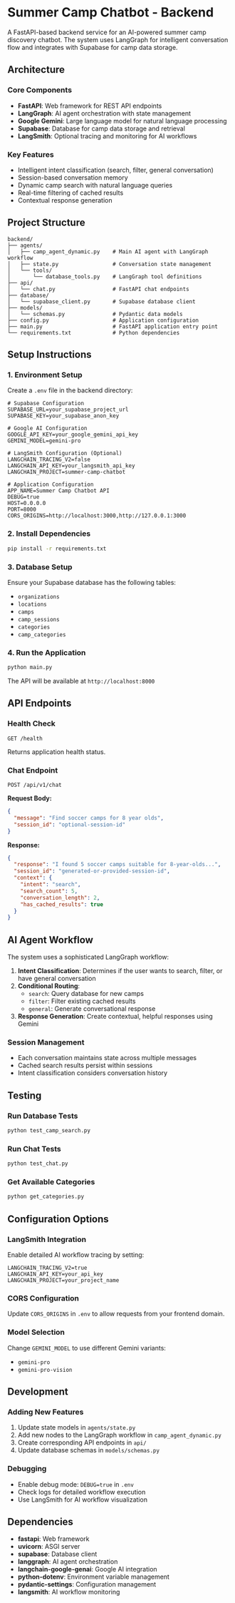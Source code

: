 # Summer Camp Chatbot - Backend

A FastAPI-based backend service for an AI-powered summer camp discovery chatbot. The system uses LangGraph for intelligent conversation flow and integrates with Supabase for camp data storage.

## Architecture

### Core Components

- **FastAPI**: Web framework for REST API endpoints
- **LangGraph**: AI agent orchestration with state management
- **Google Gemini**: Large language model for natural language processing
- **Supabase**: Database for camp data storage and retrieval
- **LangSmith**: Optional tracing and monitoring for AI workflows

### Key Features

- Intelligent intent classification (search, filter, general conversation)
- Session-based conversation memory
- Dynamic camp search with natural language queries
- Real-time filtering of cached results
- Contextual response generation

## Project Structure

```
backend/
├── agents/
│   ├── camp_agent_dynamic.py    # Main AI agent with LangGraph workflow
│   ├── state.py                 # Conversation state management
│   └── tools/
│       └── database_tools.py    # LangGraph tool definitions
├── api/
│   └── chat.py                  # FastAPI chat endpoints
├── database/
│   └── supabase_client.py       # Supabase database client
├── models/
│   └── schemas.py               # Pydantic data models
├── config.py                    # Application configuration
├── main.py                      # FastAPI application entry point
└── requirements.txt             # Python dependencies
```

## Setup Instructions

### 1. Environment Setup

Create a `.env` file in the backend directory:

```env
# Supabase Configuration
SUPABASE_URL=your_supabase_project_url
SUPABASE_KEY=your_supabase_anon_key

# Google AI Configuration
GOOGLE_API_KEY=your_google_gemini_api_key
GEMINI_MODEL=gemini-pro

# LangSmith Configuration (Optional)
LANGCHAIN_TRACING_V2=false
LANGCHAIN_API_KEY=your_langsmith_api_key
LANGCHAIN_PROJECT=summer-camp-chatbot

# Application Configuration
APP_NAME=Summer Camp Chatbot API
DEBUG=true
HOST=0.0.0.0
PORT=8000
CORS_ORIGINS=http://localhost:3000,http://127.0.0.1:3000
```

### 2. Install Dependencies

```bash
pip install -r requirements.txt
```

### 3. Database Setup

Ensure your Supabase database has the following tables:
- `organizations`
- `locations` 
- `camps`
- `camp_sessions`
- `categories`
- `camp_categories`

### 4. Run the Application

```bash
python main.py
```

The API will be available at `http://localhost:8000`

## API Endpoints

### Health Check
```
GET /health
```
Returns application health status.

### Chat Endpoint
```
POST /api/v1/chat
```

**Request Body:**
```json
{
  "message": "Find soccer camps for 8 year olds",
  "session_id": "optional-session-id"
}
```

**Response:**
```json
{
  "response": "I found 5 soccer camps suitable for 8-year-olds...",
  "session_id": "generated-or-provided-session-id",
  "context": {
    "intent": "search",
    "search_count": 5,
    "conversation_length": 2,
    "has_cached_results": true
  }
}
```

## AI Agent Workflow

The system uses a sophisticated LangGraph workflow:

1. **Intent Classification**: Determines if the user wants to search, filter, or have general conversation
2. **Conditional Routing**: 
   - `search`: Query database for new camps
   - `filter`: Filter existing cached results
   - `general`: Generate conversational response
3. **Response Generation**: Create contextual, helpful responses using Gemini

### Session Management

- Each conversation maintains state across multiple messages
- Cached search results persist within sessions
- Intent classification considers conversation history

## Testing

### Run Database Tests
```bash
python test_camp_search.py
```

### Run Chat Tests
```bash
python test_chat.py
```

### Get Available Categories
```bash
python get_categories.py
```

## Configuration Options

### LangSmith Integration
Enable detailed AI workflow tracing by setting:
```env
LANGCHAIN_TRACING_V2=true
LANGCHAIN_API_KEY=your_api_key
LANGCHAIN_PROJECT=your_project_name
```

### CORS Configuration
Update `CORS_ORIGINS` in `.env` to allow requests from your frontend domain.

### Model Selection
Change `GEMINI_MODEL` to use different Gemini variants:
- `gemini-pro`
- `gemini-pro-vision`

## Development

### Adding New Features
1. Update state models in `agents/state.py`
2. Add new nodes to the LangGraph workflow in `camp_agent_dynamic.py`
3. Create corresponding API endpoints in `api/`
4. Update database schemas in `models/schemas.py`

### Debugging
- Enable debug mode: `DEBUG=true` in `.env`
- Check logs for detailed workflow execution
- Use LangSmith for AI workflow visualization

## Dependencies

- **fastapi**: Web framework
- **uvicorn**: ASGI server
- **supabase**: Database client
- **langgraph**: AI agent orchestration
- **langchain-google-genai**: Google AI integration
- **python-dotenv**: Environment variable management
- **pydantic-settings**: Configuration management
- **langsmith**: AI workflow monitoring
